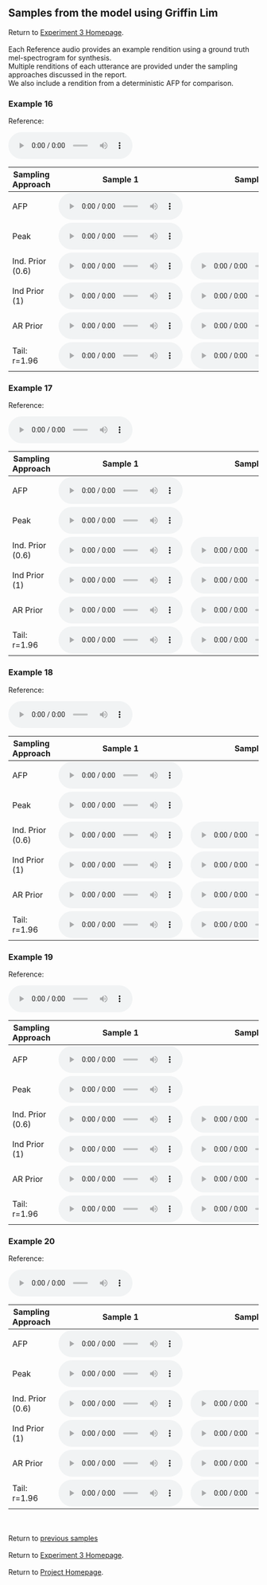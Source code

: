 <!-- exp 1a -->

## Samples from the model using Griffin Lim

Return to [Experiment 3 Homepage](https://ljlj9.github.io/mscproject/experiment_3_test.html).
<br><br>
Each Reference audio provides an example rendition using a ground truth mel-spectrogram for synthesis.
<br>
Multiple renditions of each utterance are provided under the sampling approaches discussed in the report.
<br> We also include a rendition from a deterministic AFP for comparison.
### Example 16

Reference:        
<p><audio src="Experiment3/Example16/reference.wav" controls style="width: 250px;"></audio></p>

| Sampling Approach | Sample 1 | Sample 2 | Sample 3 | Sample 4 | Sample 5 |
| --- | --- | --- | --- | --- | --- |
| AFP | <audio src="afp_web_samples/Example16.wav" controls style="width: 250px;"></audio> | | | | |
| Peak  | <audio src="Experiment3/Example16/peak/sample_1.wav" controls style="width: 250px;"></audio> | | | | |
| Ind. Prior (0.6) | <audio src="Experiment3/Example16/scaled06/sample_1.wav" controls style="width: 250px;"></audio> | <audio src="Experiment3/Example16/scaled06/sample_2.wav" controls style="width: 250px;"></audio> | <audio src="Experiment3/Example16/scaled06/sample_3.wav" controls style="width: 250px;"></audio> | <audio src="Experiment3/Example16/scaled06/sample_4.wav" controls style="width: 250px;"></audio> | <audio src="Experiment3/Example16/scaled06/sample_5.wav" controls style="width: 250px;"></audio> |
| Ind Prior (1) | <audio src="Experiment3/Example16/prior/sample_1.wav" controls style="width: 250px;"></audio> | <audio src="Experiment3/Example16/prior/sample_2.wav" controls style="width: 250px;"></audio> | <audio src="Experiment3/Example16/prior/sample_3.wav" controls style="width: 250px;"></audio> | <audio src="Experiment3/Example16/prior/sample_4.wav" controls style="width: 250px;"></audio> | <audio src="Experiment3/Example16/prior/sample_5.wav" controls style="width: 250px;"></audio> |
| AR Prior | <audio src="Experiment3/Example16/ar_prior/sample_1.wav" controls style="width: 250px;"></audio> | <audio src="Experiment3/Example16/ar_prior/sample_2.wav" controls style="width: 250px;"></audio> | <audio src="Experiment3/Example16/ar_prior/sample_3.wav" controls style="width: 250px;"></audio> | <audio src="Experiment3/Example16/ar_prior/sample_4.wav" controls style="width: 250px;"></audio> | <audio src="Experiment3/Example16/ar_prior/sample_5.wav" controls style="width: 250px;"></audio> |
| Tail: r=1.96 | <audio src="Experiment3/Example16/tail2/sample_1.wav" controls style="width: 250px;"></audio> | <audio src="Experiment3/Example16/tail2/sample_2.wav" controls style="width: 250px;"></audio> | <audio src="Experiment3/Example16/tail2/sample_3.wav" controls style="width: 250px;"></audio> | <audio src="Experiment3/Example16/tail2/sample_4.wav" controls style="width: 250px;"></audio> | <audio src="Experiment3/Example16/tail2/sample_5.wav" controls style="width: 250px;"></audio> |

### Example 17

Reference:          
<p><audio src="Experiment3/Example17/reference.wav" controls style="width: 250px;"></audio></p>

| Sampling Approach | Sample 1 | Sample 2 | Sample 3 | Sample 4 | Sample 5 |
| --- | --- | --- | --- | --- | --- |
| AFP | <audio src="afp_web_samples/Example17.wav" controls style="width: 250px;"></audio> | | | | |
| Peak  | <audio src="Experiment3/Example17/peak/sample_1.wav" controls style="width: 250px;"></audio> | | | | |
| Ind. Prior (0.6) | <audio src="Experiment3/Example17/scaled06/sample_1.wav" controls style="width: 250px;"></audio> | <audio src="Experiment3/Example17/scaled06/sample_2.wav" controls style="width: 250px;"></audio> | <audio src="Experiment3/Example17/scaled06/sample_3.wav" controls style="width: 250px;"></audio> | <audio src="Experiment3/Example17/scaled06/sample_4.wav" controls style="width: 250px;"></audio> | <audio src="Experiment3/Example17/scaled06/sample_5.wav" controls style="width: 250px;"></audio> |
| Ind Prior (1) | <audio src="Experiment3/Example17/prior/sample_1.wav" controls style="width: 250px;"></audio> | <audio src="Experiment3/Example17/prior/sample_2.wav" controls style="width: 250px;"></audio> | <audio src="Experiment3/Example17/prior/sample_3.wav" controls style="width: 250px;"></audio> | <audio src="Experiment3/Example17/prior/sample_4.wav" controls style="width: 250px;"></audio> | <audio src="Experiment3/Example17/prior/sample_5.wav" controls style="width: 250px;"></audio> |
| AR Prior | <audio src="Experiment3/Example17/ar_prior/sample_1.wav" controls style="width: 250px;"></audio> | <audio src="Experiment3/Example17/ar_prior/sample_2.wav" controls style="width: 250px;"></audio> | <audio src="Experiment3/Example17/ar_prior/sample_3.wav" controls style="width: 250px;"></audio> | <audio src="Experiment3/Example17/ar_prior/sample_4.wav" controls style="width: 250px;"></audio> | <audio src="Experiment3/Example17/ar_prior/sample_5.wav" controls style="width: 250px;"></audio> |
| Tail: r=1.96 | <audio src="Experiment3/Example17/tail2/sample_1.wav" controls style="width: 250px;"></audio> | <audio src="Experiment3/Example17/tail2/sample_2.wav" controls style="width: 250px;"></audio> | <audio src="Experiment3/Example17/tail2/sample_3.wav" controls style="width: 250px;"></audio> | <audio src="Experiment3/Example17/tail2/sample_4.wav" controls style="width: 250px;"></audio> | <audio src="Experiment3/Example17/tail2/sample_5.wav" controls style="width: 250px;"></audio> |

### Example 18

Reference:          
<p><audio src="Experiment3/Example18/reference.wav" controls style="width: 250px;"></audio></p>

| Sampling Approach | Sample 1 | Sample 2 | Sample 3 | Sample 4 | Sample 5 |
| --- | --- | --- | --- | --- | --- |
| AFP | <audio src="afp_web_samples/Example18.wav" controls style="width: 250px;"></audio> | | | | |
| Peak  | <audio src="Experiment3/Example18/peak/sample_1.wav" controls style="width: 250px;"></audio> | | | | |
| Ind. Prior (0.6) | <audio src="Experiment3/Example18/scaled06/sample_1.wav" controls style="width: 250px;"></audio> | <audio src="Experiment3/Example18/scaled06/sample_2.wav" controls style="width: 250px;"></audio> | <audio src="Experiment3/Example18/scaled06/sample_3.wav" controls style="width: 250px;"></audio> | <audio src="Experiment3/Example18/scaled06/sample_4.wav" controls style="width: 250px;"></audio> | <audio src="Experiment3/Example18/scaled06/sample_5.wav" controls style="width: 250px;"></audio> |
| Ind Prior (1) | <audio src="Experiment3/Example18/prior/sample_1.wav" controls style="width: 250px;"></audio> | <audio src="Experiment3/Example18/prior/sample_2.wav" controls style="width: 250px;"></audio> | <audio src="Experiment3/Example18/prior/sample_3.wav" controls style="width: 250px;"></audio> | <audio src="Experiment3/Example18/prior/sample_4.wav" controls style="width: 250px;"></audio> | <audio src="Experiment3/Example18/prior/sample_5.wav" controls style="width: 250px;"></audio> |
| AR Prior | <audio src="Experiment3/Example18/ar_prior/sample_1.wav" controls style="width: 250px;"></audio> | <audio src="Experiment3/Example18/ar_prior/sample_2.wav" controls style="width: 250px;"></audio> | <audio src="Experiment3/Example18/ar_prior/sample_3.wav" controls style="width: 250px;"></audio> | <audio src="Experiment3/Example18/ar_prior/sample_4.wav" controls style="width: 250px;"></audio> | <audio src="Experiment3/Example18/ar_prior/sample_5.wav" controls style="width: 250px;"></audio> |
| Tail: r=1.96 | <audio src="Experiment3/Example18/tail2/sample_1.wav" controls style="width: 250px;"></audio> | <audio src="Experiment3/Example18/tail2/sample_2.wav" controls style="width: 250px;"></audio> | <audio src="Experiment3/Example18/tail2/sample_3.wav" controls style="width: 250px;"></audio> | <audio src="Experiment3/Example18/tail2/sample_4.wav" controls style="width: 250px;"></audio> | <audio src="Experiment3/Example18/tail2/sample_5.wav" controls style="width: 250px;"></audio> |

### Example 19

Reference:          
<p><audio src="Experiment3/Example19/reference.wav" controls style="width: 250px;"></audio></p>

| Sampling Approach | Sample 1 | Sample 2 | Sample 3 | Sample 4 | Sample 5 |
| --- | --- | --- | --- | --- | --- |
| AFP | <audio src="afp_web_samples/Example19.wav" controls style="width: 250px;"></audio> | | | | |
| Peak  | <audio src="Experiment3/Example19/peak/sample_1.wav" controls style="width: 250px;"></audio> | | | | |
| Ind. Prior (0.6) | <audio src="Experiment3/Example19/scaled06/sample_1.wav" controls style="width: 250px;"></audio> | <audio src="Experiment3/Example19/scaled06/sample_2.wav" controls style="width: 250px;"></audio> | <audio src="Experiment3/Example19/scaled06/sample_3.wav" controls style="width: 250px;"></audio> | <audio src="Experiment3/Example19/scaled06/sample_4.wav" controls style="width: 250px;"></audio> | <audio src="Experiment3/Example19/scaled06/sample_5.wav" controls style="width: 250px;"></audio> |
| Ind Prior (1) | <audio src="Experiment3/Example19/prior/sample_1.wav" controls style="width: 250px;"></audio> | <audio src="Experiment3/Example19/prior/sample_2.wav" controls style="width: 250px;"></audio> | <audio src="Experiment3/Example19/prior/sample_3.wav" controls style="width: 250px;"></audio> | <audio src="Experiment3/Example19/prior/sample_4.wav" controls style="width: 250px;"></audio> | <audio src="Experiment3/Example19/prior/sample_5.wav" controls style="width: 250px;"></audio> |
| AR Prior | <audio src="Experiment3/Example19/ar_prior/sample_1.wav" controls style="width: 250px;"></audio> | <audio src="Experiment3/Example19/ar_prior/sample_2.wav" controls style="width: 250px;"></audio> | <audio src="Experiment3/Example19/ar_prior/sample_3.wav" controls style="width: 250px;"></audio> | <audio src="Experiment3/Example19/ar_prior/sample_4.wav" controls style="width: 250px;"></audio> | <audio src="Experiment3/Example19/ar_prior/sample_5.wav" controls style="width: 250px;"></audio> |
| Tail: r=1.96 | <audio src="Experiment3/Example19/tail2/sample_1.wav" controls style="width: 250px;"></audio> | <audio src="Experiment3/Example19/tail2/sample_2.wav" controls style="width: 250px;"></audio> | <audio src="Experiment3/Example19/tail2/sample_3.wav" controls style="width: 250px;"></audio> | <audio src="Experiment3/Example19/tail2/sample_4.wav" controls style="width: 250px;"></audio> | <audio src="Experiment3/Example19/tail2/sample_5.wav" controls style="width: 250px;"></audio> |

### Example 20

Reference:          
<p><audio src="Experiment3/Example20/reference.wav" controls style="width: 250px;"></audio></p>

| Sampling Approach | Sample 1 | Sample 2 | Sample 3 | Sample 4 | Sample 5 |
| --- | --- | --- | --- | --- | --- |
| AFP | <audio src="afp_web_samples/Example20.wav" controls style="width: 250px;"></audio> | | | | |
| Peak  | <audio src="Experiment3/Example20/peak/sample_1.wav" controls style="width: 250px;"></audio> | | | | |
| Ind. Prior (0.6) | <audio src="Experiment3/Example20/scaled06/sample_1.wav" controls style="width: 250px;"></audio> | <audio src="Experiment3/Example20/scaled06/sample_2.wav" controls style="width: 250px;"></audio> | <audio src="Experiment3/Example20/scaled06/sample_3.wav" controls style="width: 250px;"></audio> | <audio src="Experiment3/Example20/scaled06/sample_4.wav" controls style="width: 250px;"></audio> | <audio src="Experiment3/Example20/scaled06/sample_5.wav" controls style="width: 250px;"></audio> |
| Ind Prior (1) | <audio src="Experiment3/Example20/prior/sample_1.wav" controls style="width: 250px;"></audio> | <audio src="Experiment3/Example20/prior/sample_2.wav" controls style="width: 250px;"></audio> | <audio src="Experiment3/Example20/prior/sample_3.wav" controls style="width: 250px;"></audio> | <audio src="Experiment3/Example20/prior/sample_4.wav" controls style="width: 250px;"></audio> | <audio src="Experiment3/Example20/prior/sample_5.wav" controls style="width: 250px;"></audio> |
| AR Prior | <audio src="Experiment3/Example20/ar_prior/sample_1.wav" controls style="width: 250px;"></audio> | <audio src="Experiment3/Example20/ar_prior/sample_2.wav" controls style="width: 250px;"></audio> | <audio src="Experiment3/Example20/ar_prior/sample_3.wav" controls style="width: 250px;"></audio> | <audio src="Experiment3/Example20/ar_prior/sample_4.wav" controls style="width: 250px;"></audio> | <audio src="Experiment3/Example20/ar_prior/sample_5.wav" controls style="width: 250px;"></audio> |
| Tail: r=1.96 | <audio src="Experiment3/Example20/tail2/sample_1.wav" controls style="width: 250px;"></audio> | <audio src="Experiment3/Example20/tail2/sample_2.wav" controls style="width: 250px;"></audio> | <audio src="Experiment3/Example20/tail2/sample_3.wav" controls style="width: 250px;"></audio> | <audio src="Experiment3/Example20/tail2/sample_4.wav" controls style="width: 250px;"></audio> | <audio src="Experiment3/Example20/tail2/sample_5.wav" controls style="width: 250px;"></audio> |



<br><br>
Return to [previous samples](https://ljlj9.github.io/mscproject/experiment_3_iii.html)
<br><br>
Return to [Experiment 3 Homepage](https://ljlj9.github.io/mscproject/experiment_3_test.html).
<br><br>
Return to [Project Homepage](https://ljlj9.github.io/mscproject/index.html).
